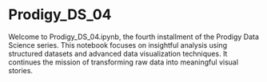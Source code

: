 # Prodigy_DS_04
Welcome to Prodigy_DS_04.ipynb, the fourth installment of the Prodigy Data Science series. This notebook focuses on insightful analysis using structured datasets and advanced data visualization techniques. It continues the mission of transforming raw data into meaningful visual stories.
